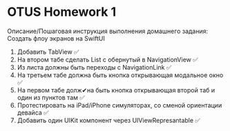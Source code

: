 # OTUS Homework 1


Описание/Пошаговая инструкция выполнения домашнего задания:
Создать флоу экранов на SwiftUI

1. Добавить TabView ✅
2. На втором табе сделать List с обернутый в NavigationView ✅
3. Из листа должны быть переходы с NavigationLink ✅
4. На третьем табе должна быть кнопка открывающая модальное окно ✅
5. На первом табе долж✔на быть кнопка открывающая второй таб и один из пунктов там ✅
6. Протестировать на iPad/iPhone симуляторах, со сменой ориентации девайса ✅
7. Добавить один UIKit компонент через UIViewRepresantable ✅